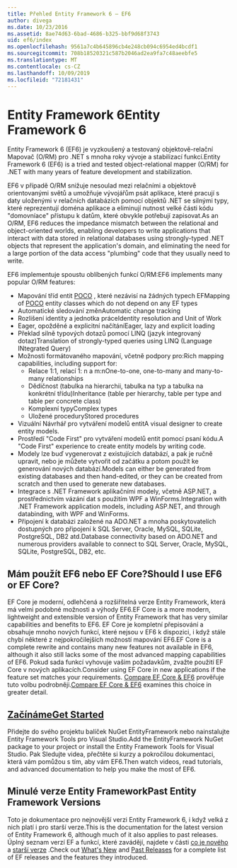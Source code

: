 ```yaml
---
title: Přehled Entity Framework 6 – EF6
author: divega
ms.date: 10/23/2016
ms.assetid: 8ae74d63-6bad-4686-b325-bbf9d68f3743
uid: ef6/index
ms.openlocfilehash: 9561a7c4b645896cb4e248cb094c6954ed4bcdf1
ms.sourcegitcommit: 708b18520321c587b2046ad2ea9fa7c48aeebfe5
ms.translationtype: MT
ms.contentlocale: cs-CZ
ms.lasthandoff: 10/09/2019
ms.locfileid: "72181431"
---
```

# <a name="entity-framework-6"></a><span data-ttu-id="3c46e-102">Entity Framework 6</span><span class="sxs-lookup"><span data-stu-id="3c46e-102">Entity Framework 6</span></span>
<span data-ttu-id="3c46e-103">Entity Framework 6 (EF6) je vyzkoušený a testovaný objektově-relační Mapovač (O/RM) pro .NET s mnoha roky vývoje a stabilizací funkcí.</span><span class="sxs-lookup"><span data-stu-id="3c46e-103">Entity Framework 6 (EF6) is a tried and tested object-relational mapper (O/RM) for .NET with many years of feature development and stabilization.</span></span>

<span data-ttu-id="3c46e-104">EF6 v případě O/RM snižuje nesoulad mezi relačními a objektově orientovanými světů a umožňuje vývojářům psát aplikace, které pracují s daty uloženými v relačních databázích pomocí objektů .NET se silnými typy, které reprezentují doména aplikace a eliminují nutnost velké části kódu "domovníace" přístupu k datům, které obvykle potřebují zapisovat.</span><span class="sxs-lookup"><span data-stu-id="3c46e-104">As an O/RM, EF6 reduces the impedance mismatch between the relational and object-oriented worlds, enabling developers to write applications that interact with data stored in relational databases using strongly-typed .NET objects that represent the application's domain, and eliminating the need for a large portion of the data access "plumbing" code that they usually need to write.</span></span>

<span data-ttu-id="3c46e-105">EF6 implementuje spoustu oblíbených funkcí O/RM:</span><span class="sxs-lookup"><span data-stu-id="3c46e-105">EF6 implements many popular O/RM features:</span></span>
- <span data-ttu-id="3c46e-106">Mapování tříd entit [POCO](~/ef6/resources/glossary.md#poco) , které nezávisí na žádných typech EF</span><span class="sxs-lookup"><span data-stu-id="3c46e-106">Mapping of [POCO](~/ef6/resources/glossary.md#poco) entity classes which do not depend on any EF types</span></span>
- <span data-ttu-id="3c46e-107">Automatické sledování změn</span><span class="sxs-lookup"><span data-stu-id="3c46e-107">Automatic change tracking</span></span>
- <span data-ttu-id="3c46e-108">Rozlišení identity a jednotka práce</span><span class="sxs-lookup"><span data-stu-id="3c46e-108">Identity resolution and Unit of Work</span></span>
- <span data-ttu-id="3c46e-109">Eager, opožděné a explicitní načítání</span><span class="sxs-lookup"><span data-stu-id="3c46e-109">Eager, lazy and explicit loading</span></span>
- <span data-ttu-id="3c46e-110">Překlad silně typových dotazů pomocí LINQ (jazyk integrovaný dotaz)</span><span class="sxs-lookup"><span data-stu-id="3c46e-110">Translation of strongly-typed queries using LINQ (Language INtegrated Query)</span></span>
- <span data-ttu-id="3c46e-111">Možnosti formátovaného mapování, včetně podpory pro:</span><span class="sxs-lookup"><span data-stu-id="3c46e-111">Rich mapping capabilities, including support for:</span></span>
  - <span data-ttu-id="3c46e-112">Relace 1:1, relací 1: n a m:n</span><span class="sxs-lookup"><span data-stu-id="3c46e-112">One-to-one, one-to-many and many-to-many relationships</span></span>
  - <span data-ttu-id="3c46e-113">Dědičnost (tabulka na hierarchii, tabulka na typ a tabulka na konkrétní třídu)</span><span class="sxs-lookup"><span data-stu-id="3c46e-113">Inheritance (table per hierarchy, table per type and table per concrete class)</span></span>
  - <span data-ttu-id="3c46e-114">Komplexní typy</span><span class="sxs-lookup"><span data-stu-id="3c46e-114">Complex types</span></span>
  - <span data-ttu-id="3c46e-115">Uložené procedury</span><span class="sxs-lookup"><span data-stu-id="3c46e-115">Stored procedures</span></span>
- <span data-ttu-id="3c46e-116">Vizuální Návrhář pro vytváření modelů entit</span><span class="sxs-lookup"><span data-stu-id="3c46e-116">A visual designer to create entity models.</span></span>
- <span data-ttu-id="3c46e-117">Prostředí "Code First" pro vytváření modelů entit pomocí psaní kódu.</span><span class="sxs-lookup"><span data-stu-id="3c46e-117">A "Code First" experience to create entity models by writing code.</span></span>
- <span data-ttu-id="3c46e-118">Modely lze buď vygenerovat z existujících databází, a pak je ručně upravit, nebo je můžete vytvořit od začátku a potom použít ke generování nových databází.</span><span class="sxs-lookup"><span data-stu-id="3c46e-118">Models can either be generated from existing databases and then hand-edited, or they can be created from scratch and then used to generate new databases.</span></span>
- <span data-ttu-id="3c46e-119">Integrace s .NET Framework aplikačními modely, včetně ASP.NET, a prostřednictvím vázání dat s použitím WPF a WinForms.</span><span class="sxs-lookup"><span data-stu-id="3c46e-119">Integration with .NET Framework application models, including ASP.NET, and through databinding, with WPF and WinForms.</span></span>
- <span data-ttu-id="3c46e-120">Připojení k databázi založené na ADO.NET a mnoha poskytovatelích dostupných pro připojení k SQL Server, Oracle, MySQL, SQLite, PostgreSQL, DB2 atd.</span><span class="sxs-lookup"><span data-stu-id="3c46e-120">Database connectivity based on ADO.NET and numerous providers available to connect to SQL Server, Oracle, MySQL, SQLite, PostgreSQL, DB2, etc.</span></span>

## <a name="should-i-use-ef6-or-ef-core"></a><span data-ttu-id="3c46e-121">Mám použít EF6 nebo EF Core?</span><span class="sxs-lookup"><span data-stu-id="3c46e-121">Should I use EF6 or EF Core?</span></span>

<span data-ttu-id="3c46e-122">EF Core je moderní, odlehčená a rozšiřitelná verze Entity Framework, která má velmi podobné možnosti a výhody EF6.</span><span class="sxs-lookup"><span data-stu-id="3c46e-122">EF Core is a more modern, lightweight and extensible version of Entity Framework that has very similar capabilities and benefits to EF6.</span></span>
<span data-ttu-id="3c46e-123">EF Core je kompletní přepisování a obsahuje mnoho nových funkcí, které nejsou v EF6 k dispozici, i když stále chybí některé z nejpokročilejších možností mapování EF6.</span><span class="sxs-lookup"><span data-stu-id="3c46e-123">EF Core is a complete rewrite and contains many new features not available in EF6, although it also still lacks some of the most advanced mapping capabilities of EF6.</span></span>
<span data-ttu-id="3c46e-124">Pokud sada funkcí vyhovuje vašim požadavkům, zvažte použití EF Core v nových aplikacích.</span><span class="sxs-lookup"><span data-stu-id="3c46e-124">Consider using EF Core in new applications if the feature set matches your requirements.</span></span>
<span data-ttu-id="3c46e-125">[Compare EF Core &AMP; EF6](xref:efcore-and-ef6/index) prověřuje tuto volbu podrobněji.</span><span class="sxs-lookup"><span data-stu-id="3c46e-125">[Compare EF Core & EF6](xref:efcore-and-ef6/index) examines this choice in greater detail.</span></span>

## <a name="get-startedef6get-startedmd"></a>[<span data-ttu-id="3c46e-126">Začínáme</span><span class="sxs-lookup"><span data-stu-id="3c46e-126">Get Started</span></span>](~/ef6/get-started.md)

<span data-ttu-id="3c46e-127">Přidejte do svého projektu balíček NuGet EntityFramework nebo nainstalujte Entity Framework Tools pro Visual Studio.</span><span class="sxs-lookup"><span data-stu-id="3c46e-127">Add the EntityFramework NuGet package to your project or install the Entity Framework Tools for Visual Studio.</span></span> <span data-ttu-id="3c46e-128">Pak Sledujte videa, přečtěte si kurzy a pokročilou dokumentaci, která vám pomůžou s tím, aby vám EF6.</span><span class="sxs-lookup"><span data-stu-id="3c46e-128">Then watch videos, read tutorials, and advanced documentation to help you make the most of EF6.</span></span>

## <a name="past-entity-framework-versions"></a><span data-ttu-id="3c46e-129">Minulé verze Entity Framework</span><span class="sxs-lookup"><span data-stu-id="3c46e-129">Past Entity Framework Versions</span></span>

<span data-ttu-id="3c46e-130">Toto je dokumentace pro nejnovější verzi Entity Framework 6, i když velká z nich platí i pro starší verze.</span><span class="sxs-lookup"><span data-stu-id="3c46e-130">This is the documentation for the latest version of Entity Framework 6, although much of it also applies to past releases.</span></span>
<span data-ttu-id="3c46e-131">Úplný seznam verzí EF a funkcí, které zavádějí, najdete v části [co je nového](~/ef6/what-is-new/index.md) a [starší verze](~/ef6/what-is-new/past-releases.md) .</span><span class="sxs-lookup"><span data-stu-id="3c46e-131">Check out [What's New](~/ef6/what-is-new/index.md) and [Past Releases](~/ef6/what-is-new/past-releases.md) for a complete list of EF releases and the features they introduced.</span></span>
